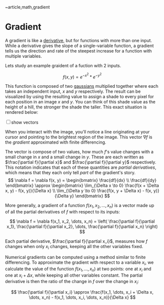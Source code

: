 ~article,math,gradient
<script src="/js/pg.js"></script>

<style>
canvas {
	width: 100%;
	height: 10em;
    touch-action: none;
}

.math * {
	margin: 0;
}
</style>
# Gradient

A gradient is like a [derivative](/article/derivative), but for functions with more than one input. While a derivative gives the slope of a single-variable function, a gradient tells us the direction and rate of the steepest increase for a function with multiple variables.

Lets study an example graident of a fuction with 2 inputs.

$$
f(x, y) = e^{-x^2} * e^{-y^2}
$$

This function is composed of two [gaussians](https://en.wikipedia.org/wiki/Gaussian_function) multiplied together where each takes an independent input, $x$ and $y$ respectively. The result can be visualized by using the resulting value to assign a shade to every pixel for each position in an image $x$ and $y$. You can think of this shade value as the height of a hill, the stronger the shade the taller. This exact situation is rendered below:
 
<input type="checkbox" onchange="show_vectors^=1;gradient_example({currentTarget: document.getElementById('gradient')}, show_vectors)">show vectors</input>
<canvas id="gradient" onpointermove='gradient_example(event, show_vectors)' onmousemove='gradient_example(event, show_vectors)'></canvas>
<script>
let show_vectors = false;
gradient_example({currentTarget: document.getElementById('gradient')}, show_vectors);
</script>

When you interact with the image, you'll notice a line originating at your cursor and pointing to the brightest region of the image. This vector $\nabla f$ is the _gradient_ approximated with finite differencing. 

The vector is compose of two values, how much $f$'s value changes with a small change in $x$ and a small change in $y$. These are each written as $\frac{\partial f}{\partial x}$ and $\frac{\partial f}{\partial y}$ respectively. This notation indicates that each of these quantities are _partial derivatives_, which means that they each only tell _part_ of the gradient's story.
$$
\nabla f =
\nabla f(x, y) =
\begin{bmatrix}
\frac{df}{dx} \\
\frac{df}{dy}
\end{bmatrix} \approx 
\begin{bmatrix}
\lim_{\Delta x \to 0} \frac{f(x + \Delta x, y) - f(x, y)}{\Delta x} \\
\lim_{\Delta y \to 0} \frac{f(x, y + \Delta x) - f(x, y)}{\Delta y}
\end{bmatrix}
$$

More generally, a gradient of a function $f(x_1, x_2, \dots, x_n)$ is a vector made up of all the partial derivatives of $f$ with respect to its inputs:

$$
\nabla f = \nabla f(x_1, x_2, \dots, x_n) = \left( \frac{\partial f}{\partial x_1}, \frac{\partial f}{\partial x_2}, \dots, \frac{\partial f}{\partial x_n} \right)
$$

Each partial derivative, $\frac{\partial f}{\partial x_i}$, measures how $f$ changes when only $x_i$ changes, keeping all the other variables fixed.

Numerical gradients can be computed using a method similar to finite differencing. To approximate the gradient with respect to a variable $x_i$, we calculate the value of the function $f(x_1, \dots, x_n)$ at two points: one at $x_i$ and one at $x_i + \Delta x$, while keeping all other variables constant. The partial derivative is then the ratio of the change in $f$ over the change in $x_i$:

$$
\frac{\partial f}{\partial x_i} \approx \frac{f(x_1, \dots, x_i + \Delta x, \dots, x_n) - f(x_1, \dots, x_i, \dots, x_n)}{\Delta x}
$$

<!-- ### What Does the Gradient Mean?

The gradient points in the direction where the function $f$ increases the fastest. Its size, or magnitude, tells us how steep that increase is. For example, if $f(x, y)$ represents the height of a hill, the gradient at any point $(x, y)$ shows the direction of the steepest slope and how steep it is. 

Another way to think about it is that the gradient is always perpendicular to the "level curves" of the function. These are the curves where $f(x, y)$ is constant, like contour lines on a map. 
 -->